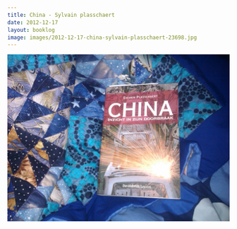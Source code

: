 ```yaml
---
title: China - Sylvain plasschaert
date: 2012-12-17
layout: booklog
image: images/2012-12-17-china-sylvain-plasschaert-23698.jpg
---
```

![China - Sylvain plasschaert](images/2012-12-17-china-sylvain-plasschaert-23698.jpg)
